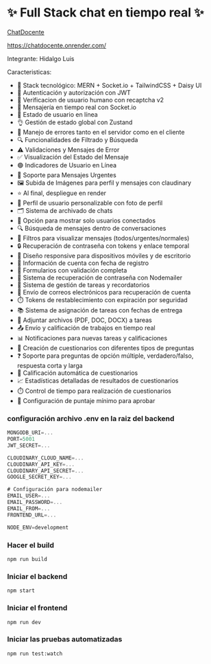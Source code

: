 # ✨ Full Stack chat en tiempo real ✨

[ChatDocente](/frontend/public/screenshot-readme.png)

https://chatdocente.onrender.com/

Integrante: Hidalgo Luis

Caracteristicas:

-   🌟 Stack tecnológico: MERN + Socket.io + TailwindCSS + Daisy UI
-   🎃 Autenticación y autorización con JWT
-   👋 Verificacion de usuario humano con recaptcha v2
-   👾 Mensajería en tiempo real con Socket.io
-   🚀 Estado de usuario en línea
-   👌 Gestión de estado global con Zustand
-   🐞 Manejo de errores tanto en el servidor como en el cliente
-   🔍 Funcionalidades de Filtrado y Búsqueda
-   ⚠️ Validaciones y Mensajes de Error
-   ✅ Visualización del Estado del Mensaje
-   🟢 Indicadores de Usuario en Línea
-   🚨 Soporte para Mensajes Urgentes
-   🖼️ Subida de Imágenes para perfil y mensajes con claudinary
-   ⭐ Al final, despliegue en render
-   📇 Perfil de usuario personalizable con foto de perfil
-   🗂️ Sistema de archivado de chats
-   🔔 Opción para mostrar solo usuarios conectados
-   🔍 Búsqueda de mensajes dentro de conversaciones
-   🔄 Filtros para visualizar mensajes (todos/urgentes/normales)
-   🔒 Recuperación de contraseña con tokens y enlace temporal
-   📱 Diseño responsive para dispositivos móviles y de escritorio
-   📆 Información de cuenta con fecha de registro
-   📝 Formularios con validación completa
-   📨 Sistema de recuperación de contraseña con Nodemailer
-   📅 Sistema de gestión de tareas y recordatorios
-   📧 Envío de correos electrónicos para recuperación de cuenta
-   ⏱️ Tokens de restablecimiento con expiración por seguridad
-   📚 Sistema de asignación de tareas con fechas de entrega
-   📎 Adjuntar archivos (PDF, DOC, DOCX) a tareas
-   📤 Envío y calificación de trabajos en tiempo real
-   📊 Notificaciones para nuevas tareas y calificaciones
-   📝 Creación de cuestionarios con diferentes tipos de preguntas
-   ❓ Soporte para preguntas de opción múltiple, verdadero/falso, respuesta corta y larga
-   🔢 Calificación automática de cuestionarios
-   📈 Estadísticas detalladas de resultados de cuestionarios
-   ⏱️ Control de tiempo para realización de cuestionarios
-   🎯 Configuración de puntaje mínimo para aprobar

### configuración archivo .env en la raiz del backend

```js
MONGODB_URI=...
PORT=5001
JWT_SECRET=...

CLOUDINARY_CLOUD_NAME=...
CLOUDINARY_API_KEY=...
CLOUDINARY_API_SECRET=...
GOOGLE_SECRET_KEY=...

# Configuración para nodemailer
EMAIL_USER=...
EMAIL_PASSWORD=...
EMAIL_FROM=...
FRONTEND_URL=...

NODE_ENV=development
```

### Hacer el build

```shell
npm run build
```

### Iniciar el backend

```shell
npm start
```

### Iniciar el frontend

```shell
npm run dev
```

### Iniciar las pruebas automatizadas

```shell
npm run test:watch
```
